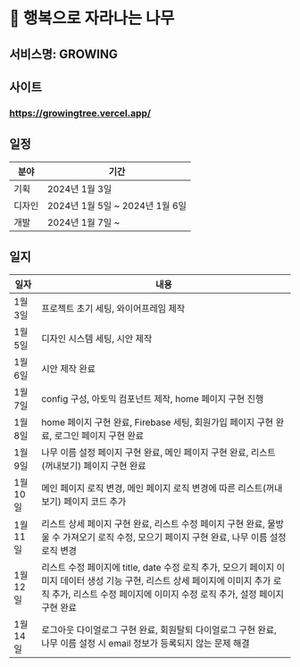 # 🌳 행복으로 자라나는 나무

## 서비스명: GROWING
## 사이트
### https://growingtree.vercel.app/

## 일정
|분야|기간|
|---|-----------------------------|
|기획|2024년 1월 3일|
|디자인|2024년 1월 5일 ~ 2024년 1월 6일|
|개발|2024년 1월 7일 ~ |

## 일지
|일자|내용|
|---------|---------------------------|
|1월 3일   |프로젝트 초기 세팅, 와이어프레임 제작|
|1월 5일   |디자인 시스템 세팅, 시안 제작|
|1월 6일   |시안 제작 완료|
|1월 7일   |config 구성, 아토믹 컴포넌트 제작, home 페이지 구현 진행|
|1월 8일   |home 페이지 구현 완료, Firebase 세팅, 회원가입 페이지 구현 완료, 로그인 페이지 구현 완료|
|1월 9일   |나무 이름 설정 페이지 구현 완료, 메인 페이지 구현 완료, 리스트(꺼내보기) 페이지 구현 완료|
|1월 10일  |메인 페이지 로직 변경, 메인 페이지 로직 변경에 따른 리스트(꺼내보기) 페이지 코드 추가|
|1월 11일  |리스트 상세 페이지 구현 완료, 리스트 수정 페이지 구현 완료, 물방울 수 가져오기 로직 수정, 모으기 페이지 구현 완료, 나무 이름 설정 로직 변경|
|1월 12일  |리스트 수정 페이지에 title, date 수정 로직 추가, 모으기 페이지 이미지 데이터 생성 기능 구현, 리스트 상세 페이지에 이미지 추가 로직 추가, 리스트 수정 페이지에 이미지 수정 로직 추가, 설정 페이지 구현 완료|
|1월 14일  |로그아웃 다이얼로그 구현 완료, 회원탈퇴 다이얼로그 구현 완료, 나무 이름 설정 시 email 정보가 등록되지 않는 문제 해결|